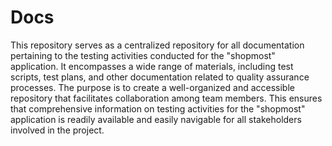 # Docs

This repository serves as a centralized repository for all documentation pertaining to the testing activities conducted for the "shopmost" application. It encompasses a wide range of materials, including test scripts, test plans, and other documentation related to quality assurance processes. The purpose is to create a well-organized and accessible repository that facilitates collaboration among team members. This ensures that comprehensive information on testing activities for the "shopmost" application is readily available and easily navigable for all stakeholders involved in the project.
